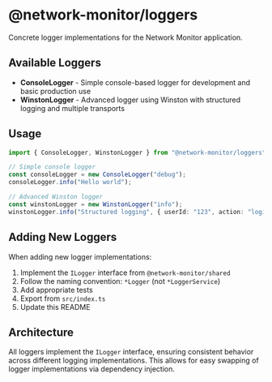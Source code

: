 # @network-monitor/loggers

Concrete logger implementations for the Network Monitor application.

## Available Loggers

- **ConsoleLogger** - Simple console-based logger for development and basic production use
- **WinstonLogger** - Advanced logger using Winston with structured logging and multiple transports

## Usage

```typescript
import { ConsoleLogger, WinstonLogger } from "@network-monitor/loggers";

// Simple console logger
const consoleLogger = new ConsoleLogger("debug");
consoleLogger.info("Hello world");

// Advanced Winston logger
const winstonLogger = new WinstonLogger("info");
winstonLogger.info("Structured logging", { userId: "123", action: "login" });
```

## Adding New Loggers

When adding new logger implementations:

1. Implement the `ILogger` interface from `@network-monitor/shared`
2. Follow the naming convention: `*Logger` (not `*LoggerService`)
3. Add appropriate tests
4. Export from `src/index.ts`
5. Update this README

## Architecture

All loggers implement the `ILogger` interface, ensuring consistent behavior across different logging implementations. This allows for easy swapping of logger implementations via dependency injection.
